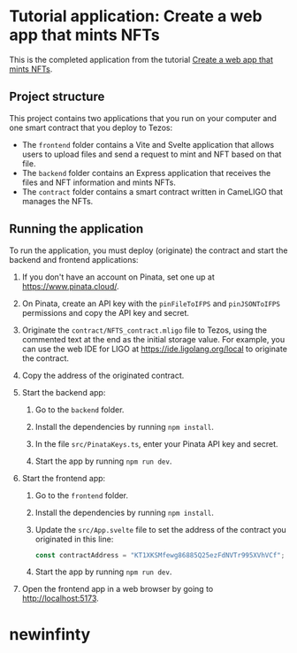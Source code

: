 # Tutorial application: Create a web app that mints NFTs

This is the completed application from the tutorial [Create a web app that mints NFTs](https://docs.tezos.com/tutorials/create-an-nft/nft-taquito/).

## Project structure

This project contains two applications that you run on your computer and one smart contract that you deploy to Tezos:

- The `frontend` folder contains a Vite and Svelte application that allows users to upload files and send a request to mint and NFT based on that file.
- The `backend` folder contains an Express application that receives the files and NFT information and mints NFTs.
- The `contract` folder contains a smart contract written in CameLIGO that manages the NFTs.

## Running the application

To run the application, you must deploy (originate) the contract and start the backend and frontend applications:

1. If you don't have an account on Pinata, set one up at <https://www.pinata.cloud/>.

1. On Pinata, create an API key with the `pinFileToIFPS` and `pinJSONToIFPS` permissions and copy the API key and secret.

1. Originate the `contract/NFTS_contract.mligo` file to Tezos, using the commented text at the end as the initial storage value.
For example, you can use the web IDE for LIGO at <https://ide.ligolang.org/local> to originate the contract.

1. Copy the address of the originated contract.

1. Start the backend app:

   1. Go to the `backend` folder.

   1. Install the dependencies by running `npm install`.

   1. In the file `src/PinataKeys.ts`, enter your Pinata API key and secret.

   1. Start the app by running `npm run dev`.

1. Start the frontend app:

   1. Go to the `frontend` folder.

   1. Install the dependencies by running `npm install`.

   1. Update the `src/App.svelte` file to set the address of the contract you originated in this line:

      ```ts
      const contractAddress = "KT1XKSMfewg86885Q25ezFdNVTr995XVhVCf";
      ```

   1. Start the app by running `npm run dev`.

1. Open the frontend app in a web browser by going to <http://localhost:5173>.
# newinfinty
